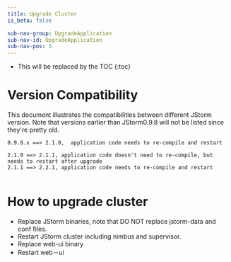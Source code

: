 ```yaml
---
title: Upgrade Cluster
is_beta: false

sub-nav-group: UpgradeApplication
sub-nav-id: UpgradeApplication
sub-nav-pos: 3
---
```


* This will be replaced by the TOC
{:toc}

# Version Compatibility

This document illustrates the compatibilities between different JStorm version.
Note that versions earlier than JStorm0.9.8 will not be listed since they're pretty old. 


```
0.9.8.x ==> 2.1.0,  application code needs to re-compile and restart

2.1.0 ==> 2.1.1, application code doesn't need to re-compile, but needs to restart after upgrade
2.1.1 ==> 2.2.1, application code needs to re-compile and restart
  
```


# How to upgrade cluster

* Replace JStorm binaries, note that DO NOT replace jstorm-data and conf files.
* Restart JStorm cluster including nimbus and supervisor.
* Replace web-ui binary
* Restart web－ui 